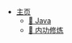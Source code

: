 * [<i class="fa fa-paper-plane-o fa-1x"></i> 主页](http://kunaly.gitee.io/kunaly-notes)
  * [🍵 Java](README?id=🍵JAVA)
  * [📖 内功修炼](README?id=📖内功修炼)
